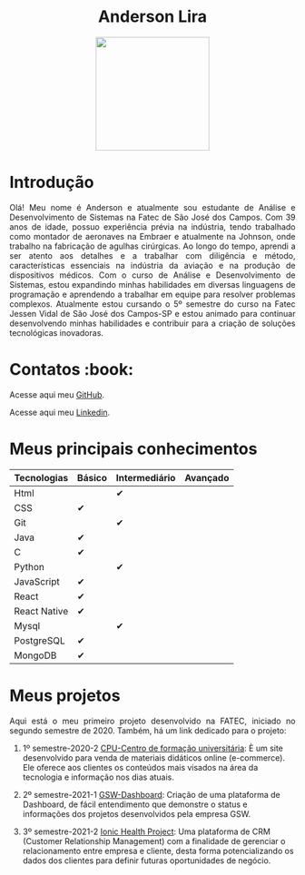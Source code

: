 <h1 align="center"> Anderson Lira </h1>
<div align="center">
<img src="https://user-images.githubusercontent.com/72878812/230811691-e1c37396-afbb-4fe6-a23f-db4946c701e1.jpeg" width="200px"/>

<h1 align="left"> Introdução </h1>
<p align="justify">Olá! Meu nome é Anderson e atualmente sou estudante de Análise e Desenvolvimento de Sistemas na Fatec de São José dos Campos. Com 39 anos de idade, possuo experiência prévia na indústria, tendo trabalhado como montador de aeronaves na Embraer e atualmente na Johnson, onde trabalho na fabricação de agulhas cirúrgicas.
Ao longo do tempo, aprendi a ser atento aos detalhes e a trabalhar com diligência e método, características essenciais na indústria da aviação e na produção de dispositivos médicos. Com o curso de Análise e Desenvolvimento de Sistemas, estou expandindo minhas habilidades em diversas linguagens de programação e aprendendo a trabalhar em equipe para resolver problemas complexos.
Atualmente estou cursando o 5º semestre do curso na Fatec Jessen Vidal de São José dos Campos-SP e estou animado para continuar desenvolvendo minhas habilidades e contribuir para a criação de soluções tecnológicas inovadoras.</p>
</div>

<h1 align="left">  Contatos :book: </h1>

Acesse aqui meu [GitHub](https://github.com/alira1984).
 
Acesse aqui meu [Linkedin](https://www.linkedin.com/in/anderson-lira-ads/).
 


<h1 align="left"> Meus principais conhecimentos </h1> 

| Tecnologias   |    Básico     | Intermediário | Avançado |
| ------------- | ------------- | ------------- | -------- |
|    Html       |               |     ✔         |          |
|    CSS        |      ✔        |               |          |
|    Git        |               |        ✔      |          |
|    Java       |        ✔      |               |          |
|    C          |         ✔     |               |          |
|    Python     |               |        ✔      |          |
|    JavaScript |         ✔     |               |          |
|    React      |        ✔      |               |          |
|   React Native|         ✔     |               |          |
|    Mysql      |               |       ✔       |          |
|   PostgreSQL  |        ✔      |               |          |
|    MongoDB    |         ✔     |               |          |


<h1 align="left">  Meus projetos </h1>
<p align="justify"> Aqui está o meu primeiro projeto desenvolvido na FATEC, iniciado no segundo semestre de 2020. Também, há um link dedicado para o projeto: </P>

1. 1º semestre-2020-2
 [CPU-Centro de formação universitária](https://github.com/alira1984/PortifolioTG/tree/main/APIs/API-01): È um site desenvolvido para venda de materiais didáticos online (e-commerce). Ele oferece aos clientes os conteúdos mais visados na área da tecnologia e informação nos dias atuais.
 
 2. 2º semestre-2021-1
 [GSW-Dashboard](https://github.com/alira1984/PortifolioTG/tree/main/APIs/API-02): Criação de uma plataforma de Dashboard, de fácil entendimento que demonstre o status e informações dos projetos desenvolvidos pela empresa GSW.
 
 3. 3º semestre-2021-2
 [Ionic Health Project](https://github.com/alira1984/PortifolioTG/tree/main/APIs/API-03): Uma plataforma de CRM (Customer Relationship Management) com a finalidade de gerenciar o relacionamento entre empresa e cliente, desta forma potencializando os dados dos clientes para definir futuras oportunidades de negócio.





